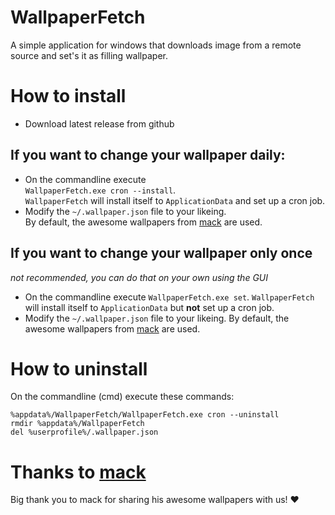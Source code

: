 # WallpaperFetch

A simple application for windows that downloads image from a remote source and set's it as filling wallpaper.

# How to install

- Download latest release from github

## If you want to change your wallpaper daily:

- On the commandline execute  
  `WallpaperFetch.exe cron --install`.  
  `WallpaperFetch` will install itself to `ApplicationData` and set up a cron job.
- Modify the `~/.wallpaper.json` file to your likeing.  
  By default, the awesome wallpapers from [mack](https://github.com/makccr/wallpapers) are used.

## If you want to change your wallpaper only once

_not recommended, you can do that on your own using the GUI_

- On the commandline execute `WallpaperFetch.exe set`. `WallpaperFetch` will install itself to `ApplicationData` but **not** set up a cron job.
- Modify the `~/.wallpaper.json` file to your likeing.
  By default, the awesome wallpapers from [mack](https://github.com/makccr/wallpapers) are used.

# How to uninstall

On the commandline (cmd) execute these commands:

```
%appdata%/WallpaperFetch/WallpaperFetch.exe cron --uninstall
rmdir %appdata%/WallpaperFetch
del %userprofile%/.wallpaper.json
```

# Thanks to [mack](https://github.com/makccr)

Big thank you to mack for sharing his awesome wallpapers with us! ♥️
